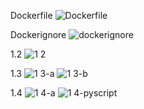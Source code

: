 Dockerfile
![Dockerfile](https://github.com/user-attachments/assets/8b5b1548-5236-4ea7-bffd-d6815cb03536)

Dockerignore
![dockerignore](https://github.com/user-attachments/assets/82bc4ad2-69c1-4a32-a401-2787ce5e23da)


1.2
![1 2](https://github.com/user-attachments/assets/eda10ed9-b030-4e47-99ab-3b11de59237e)


1.3
![1 3-a](https://github.com/user-attachments/assets/eaadbdea-3f22-461b-9ed1-0349716ce1fd)
![1 3-b](https://github.com/user-attachments/assets/a6cc7f62-cc95-4d23-8282-edc00cf6811b)

1.4
![1 4-a](https://github.com/user-attachments/assets/cc19f23d-1265-416f-9977-ca46f62298e6)
![1 4-pyscript](https://github.com/user-attachments/assets/29fab270-2629-46d4-945a-a96e92db1fd0)

